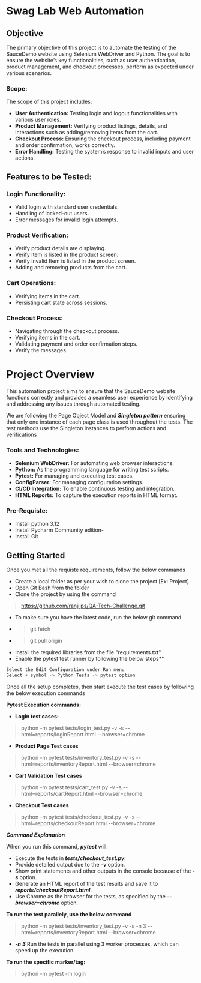 # Swag Lab Web Automation

## Objective

The primary objective of this project is to automate the testing of the SauceDemo website using Selenium WebDriver and Python. The goal is to ensure the website’s key functionalities, such as user authentication, product management, and checkout processes, perform as expected under various scenarios.

### Scope:
The scope of this project includes:

- **User Authentication:** Testing login and logout functionalities with various user roles.
- **Product Management:** Verifying product listings, details, and interactions such as adding/removing items from the cart.
- **Checkout Process:** Ensuring the checkout process, including payment and order confirmation, works correctly.
- **Error Handling:** Testing the system’s response to invalid inputs and user actions.


## Features to be Tested:
### Login Functionality:
* Valid login with standard user credentials.
* Handling of locked-out users.
* Error messages for invalid login attempts.
### Product Verification:
* Verify product details are displaying.
* Verify Item is listed in the product screen.
* Verify Invalid Item is listed in the product screen.
* Adding and removing products from the cart.
### Cart Operations:
* Verifying items in the cart.
* Persisting cart state across sessions.
### Checkout Process:
* Navigating through the checkout process.
* Verifying items in the cart.
* Validating payment and order confirmation steps.
* Verify the messages.

# Project Overview
This automation project aims to ensure that the SauceDemo website functions correctly and provides a seamless user experience by identifying and addressing any issues through automated testing.

We are following the Page Object Model and **_Singleton pattern_** ensuring that only one instance of each page class is used throughout the tests. The test methods use the Singleton instances to perform actions and verifications

### Tools and Technologies:
+ **Selenium WebDriver:** For automating web browser interactions.
+ **Python:** As the programming language for writing test scripts.
+ **Pytest:** For managing and executing test cases.
+ **ConfigParser:** For managing configuration settings.
+ **CI/CD Integration:** To enable continuous testing and integration.
+ **HTML Reports:** To capture the execution reports in HTML format.

### Pre-Requiste:
- Install python 3.12
- Install Pycharm Community edition- 
- Install Git

## Getting Started
Once you met all the requiste requirements, follow the below commands

* Create a local folder as per your wish to clone the project [Ex: Project]
* Open Git Bash from the folder
* Clone the project by using the command
> https://github.com/ranjiips/QA-Tech-Challenge.git
* To make sure you have the latest code, run the below git command
- > git fetch
- > git pull origin
* Install the required libraries from the file "requirements.txt"
* Enable the pytest test runner by following the below steps**
```bash
Select the Edit Configuration under Run menu
Select + symbol -> Python Tests -> pytest option
```
Once all the setup completes, then start execute the test cases by following the below execution commands

**Pytest Execution commands:**
- **Login test cases:** 
> python -m pytest tests/login_test.py -v -s --html=reports/loginReport.html  --browser=chrome
- **Product Page Test cases**
>python -m pytest tests/inventory_test.py -v -s --html=reports/inventoryReport.html  --browser=chrome
- **Cart Validation Test cases**
>python -m pytest tests/cart_test.py -v -s --html=reports/cartReport.html  --browser=chrome
- **Checkout Test cases**
>python -m pytest tests/checkout_test.py -v -s --html=reports/checkoutReport.html  --browser=chrome

***Command Explanation***

When you run this command, **_pytest_** will:

+ Execute the tests in **_tests/checkout_test.py_**.
+ Provide detailed output due to the **_-v_** option.
+ Show print statements and other outputs in the console because of the **_-s_** option.
+ Generate an HTML report of the test results and save it to **_reports/checkoutReport.html_**.
+ Use Chrome as the browser for the tests, as specified by the **_--browser=chrome_** option.

**To run the test parallely, use the below command** 
>python -m pytest tests/inventory_test.py -v -s -n 3 --html=reports/inventoryReport.html  --browser=chrome

* **_-n 3_** Run the tests in parallel using 3 worker processes, which can speed up the execution.

**To run the specific marker/tag:**
>python -m pytest -m login
